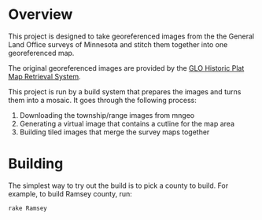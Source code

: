 # Overview

This project is designed to take georeferenced images from the the General Land
Office surveys of Minnesota and stitch them together into one georeferenced map.

The original georeferenced images are provided by the [GLO Historic Plat Map
Retrieval System](http://www.mngeo.state.mn.us/glo/).

This project is run by a build system that prepares the images and turns them
into a mosaic. It goes through the following process:

1. Downloading the township/range images from mngeo
2. Generating a virtual image that contains a cutline for the map area
3. Building tiled images that merge the survey maps together

# Building

The simplest way to try out the build is to pick a county to build. For example,
to build Ramsey county, run:

```
rake Ramsey
```
